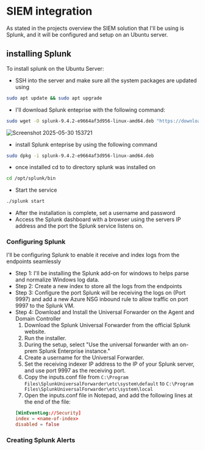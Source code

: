 # SIEM integration
As stated in the projects overview the SIEM solution that I'll be using is Splunk, and it will be configured and setup on an Ubuntu server.

## installing Splunk
To install splunk on the Ubuntu Server:
- SSH into the server and make sure all the system packages are updated using  
```bash 
sudo apt update && sudo apt upgrade
```
- I'll download Splunk enteprise with the following command:
```bash
sudo wget -O splunk-9.4.2-e9664af3d956-linux-amd64.deb "https://download.splunk.com/products/splunk/releases/9.4.2/linux/splunk-9.4.2-e9664af3d956-linux-amd64.deb"
```
![Screenshot 2025-05-30 153721](https://github.com/user-attachments/assets/0d3e9a08-6566-4004-badf-1f57ad0c8426)
- install Splunk enteprise by using the following command
```bash
sudo dpkg -i splunk-9.4.2-e9664af3d956-linux-amd64.deb
```
- once installed cd to to directory splunk was installed on 
```bash
cd /opt/splunk/bin
```
- Start the service
```bash
./splunk start
```
- After the installation is complete, set a username and password
- Access the Splunk dashboard with a browser using the servers IP address and the port the Splunk service listens on.


### Configuring Splunk
I'll be configuring Splunk to enable it receive and index logs from the endpoints seamlessly
- Step 1: I'll be installing the Splunk add-on for windows to helps parse and normalize Windows log data.
- Step 2: Create a new index to store all the logs from the endpoints
- Step 3: Configure the port Splunk will be receiving the logs on (Port 9997) and add a new Azure NSG inbound rule to allow traffic on port 9997 to the Splunk VM.
- Step 4: Download and Install the Universal Forwarder on the Agent and Domain Controller  
  1. Download the Splunk Universal Forwarder from the official Splunk website.
  2. Run the installer.
  3. During the setup, select "Use the universal forwarder with an on-prem Splunk Enterprise instance."
  4. Create a username for the Universal Forwarder.
  5. Set the receiving indexer IP address to the IP of your Splunk server, and use port 9997 as the receiving port.
  6. Copy the inputs.conf file from `C:\Program Files\SplunkUniversalForwarder\etc\system\default` to `C:\Program Files\SplunkUniversalForwarder\etc\system\local`
  7. Open the inputs.conf file in Notepad, and add the following lines at the end of the file:
   ```conf
   [WinEventLog://Security]
   index = <name-of-index>
   disabled = false
   ```
### Creating Splunk Alerts
